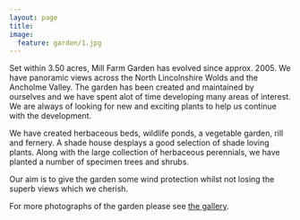```yaml
---
layout: page
title: 
image:
  feature: garden/1.jpg
---
```


Set within 3.50 acres, Mill Farm Garden has evolved since approx. 2005.  We have panoramic views across the North Lincolnshire Wolds and the Ancholme Valley.  The garden has been created and maintained by ourselves and we have spent alot of time developing many areas of interest.  We are always of looking for new and exciting plants to help us continue with the development.

We have created herbaceous beds, wildlife ponds, a vegetable garden, rill and fernery.  A shade house desplays a good selection of shade loving plants.  Along with the large collection of herbaceous perennials, we have planted a number of specimen trees and shrubs.

Our aim is to give the garden some wind protection whilst not losing the superb views which we cherish.

For more photographs of the garden please see [the gallery](/gallery).
